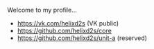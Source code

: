 
Welcome to my profile...<br/>

- https://vk.com/helixd2s (VK public)
- https://github.com/helixd2s/core
- https://github.com/helixd2s/unit-a (reserved)


